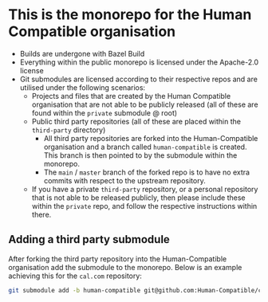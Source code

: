 # This is the monorepo for the Human Compatible organisation

- Builds are undergone with Bazel Build
- Everything within the public monorepo is licensed under the Apache-2.0
  license
- Git submodules are licensed according to their respective repos and are
  utilised under the following scenarios:
  - Projects and files that are created by the Human Compatible organisation
    that are not able to be publicly released (all of these are found within
    the `private` submodule @ root)
  - Public third party repositories (all of these are placed within the
    `third-party` directory)
    - All third party repositories are forked into the Human-Compatible
      organisation and a branch called `human-compatible` is created. This
      branch is then pointed to by the submodule within the monorepo.
    - The `main` / `master` branch of the forked repo is to have no extra
      commits with respect to the upstream repository.
  - If you have a private `third-party` repository, or a personal repository
    that is not able to be released publicly, then please include these within
    the `private` repo, and follow the respective instructions within there.

## Adding a third party submodule

After forking the third party repository into the Human-Compatible organisation
add the submodule to the monorepo. Below is an example achieving this for the
`cal.com` repository:

```bash
git submodule add -b human-compatible git@github.com:Human-Compatible/cal.com.git third-party/cal.com
```
